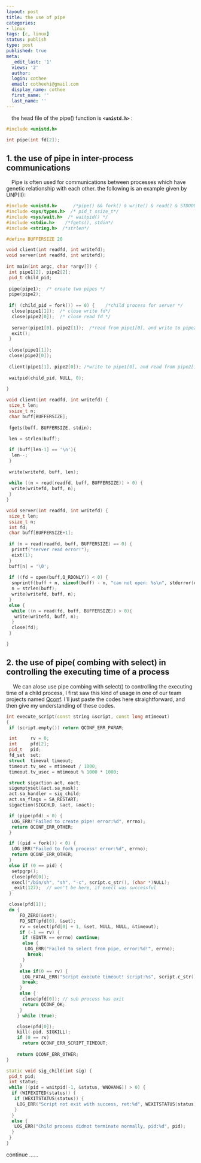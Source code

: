 ```yaml
---
layout: post
title: the use of pipe
categories:
- linux
tags: [c, linux]
status: publish
type: post
published: true
meta:
  _edit_last: '1'
  views: '2'
  author:
  login: cothee
  email: cotheehi@gmail.com
  display_name: cothee
  first_name: ''
  last_name: ''
---
```


&ensp;&ensp;the head file of the pipe() function is **`<unistd.h>`** :
```cpp
#include <unistd.h>

int pipe(int fd[2]);
```
## 1. the use of pipe in inter-process communications ##
&ensp;&ensp;Pipe is often used for communications between processes which have genetic relationship with each other. the following is an example given by UNP(II):
```cpp
#include <unistd.h>      /*pipe() && fork() & write() & read() & STDOOUT_FILENO*/
#include <sys/types.h>  /* pid_t ssize_t*/
#include <sys/wait.h>  /* waitpid() */
#include <stdio.h>    /*fgets(), stdin*/
#include <string.h>  /*strlen*/ 

#define BUFFERSIZE 20

void client(int readfd, int writefd);
void server(int readfd, int writefd);
    
int main(int argc, char *argv[]) {
 int pipe1[2], pipe2[2];
 pid_t child_pid;
 
 pipe(pipe1);  /* create two pipes */
 pipe(pipe2);
 
 if( (child_pid = fork()) == 0) {    /*child process for server */
  close(pipe1[1]);  /* close write fd*/
  close(pipe2[0]);  /* close read fd */
   
  server(pipe1[0], pipe2[1]);  /*read from pipe1[0], and write to pipe2[1]*/
  exit(); 
 }
 
 close(pipe1[1]);
 close(pipe2[0]);
 
 client(pipe1[1], pipe2[0]); /*write to pipe1[0], and read from pipe2[1]*/
 
 waitpid(child_pid, NULL, 0);
 
}

void client(int readfd, int writefd) {
 size_t len;
 ssize_t n;
 char buff[BUFFERSIZE];
 
 fgets(buff, BUFFERSIZE, stdin);
 
 len = strlen(buff);

 if (buff[len-1] == '\n'){
  len--;
 }
 
 write(writefd, buff, len);
 
 while ((n = read(readfd, buff, BUFFERSIZE)) > 0) {
  write(writefd, buff, n);
 }
}

void server(int readfd, int writefd) {
 size_t len;
 ssize_t n;
 int fd;
 char buff[BUFFERSIZE+1];
 
 if (n = read(readfd, buff, BUFFERSIZE) == 0) {
  printf("server read error!");
  eixt(1);
 }
 buff[n] = '\0';
 
 if ((fd = open(buff,O_RDONLY)) < 0) {
  snprintf(buff + n, sizeof(buff) - n, "can not open: %s\n", stderror(errno));
  n = strlen(buff);
  write(writefd, buff, n);
 }
 else {
  while ((n = read(fd, buff, BUFFERSIZE)) > 0){
   write(writefd, buff, n);
  }
  close(fd);
 }

}
```

## 2. the use of pipe( combing with select) in controlling the executing time of a process ##
&ensp;&ensp; We can alose use pipe combing with select() to controlling the executing time of a child process, 
I first saw this kind of usage in one of our team projects named [Qconf](https://github.com/Qihoo360/QConf/blob/master/agent/qconf_script.cc#L50).
I'll just paste the codes here straightforward, and then give my understanding of these codes.
```cpp
int execute_script(const string &script, const long mtimeout)
{
 if (script.empty()) return QCONF_ERR_PARAM;

 int     rv = 0;
 int     pfd[2];
 pid_t   pid;
 fd_set  set;
 struct  timeval timeout;
 timeout.tv_sec = mtimeout / 1000;
 timeout.tv_usec = mtimeout % 1000 * 1000;

 struct sigaction act, oact;
 sigemptyset(&act.sa_mask);
 act.sa_handler = sig_child;
 act.sa_flags = SA_RESTART;
 sigaction(SIGCHLD, &act, &oact);

 if (pipe(pfd) < 0) {
  LOG_ERR("Failed to create pipe! error:%d", errno);
  return QCONF_ERR_OTHER; 
 }

 if ((pid = fork()) < 0) {
  LOG_ERR("Failed to fork process! error:%d", errno);
  return QCONF_ERR_OTHER; 
 } 
 else if (0 == pid) {
  setpgrp();
  close(pfd[0]);
  execl("/bin/sh", "sh", "-c", script.c_str(), (char *)NULL);
  _exit(127);  // won't be here, if execl was successful
 }

 close(pfd[1]);
 do {
     FD_ZERO(&set); 
     FD_SET(pfd[0], &set);
     rv = select(pfd[0] + 1, &set, NULL, NULL, &timeout);
     if (-1 == rv) {
      if (EINTR == errno) continue;
      else {
       LOG_ERR("Failed to select from pipe, error:%d!", errno);
        break;
      }
     }
     else if(0 == rv) {
      LOG_FATAL_ERR("Script execute timeout! script:%s", script.c_str());
      break;
     }
     else {
      close(pfd[0]); // sub process has exit
      return QCONF_OK;
     }
    } while (true);

    close(pfd[0]);
    kill(-pid, SIGKILL);
    if (0 == rv) 
      return QCONF_ERR_SCRIPT_TIMEOUT;
      
    return QCONF_ERR_OTHER;
}

static void sig_child(int sig) {
 pid_t pid;
 int status;
 while ((pid = waitpid(-1, &status, WNOHANG)) > 0) {
  if (WIFEXITED(status)) {
   if (WEXITSTATUS(status)) {
    LOG_ERR("Script not exit with success, ret:%d", WEXITSTATUS(status));
   }
  }
  else {
   LOG_ERR("Child process didnot terminate normally, pid:%d", pid);
  }
 }
}

```
continue ……


